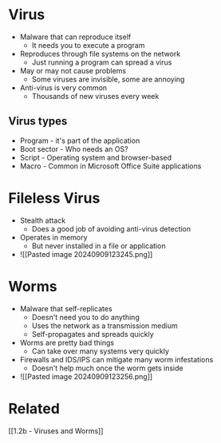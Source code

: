 # Virus
- Malware that can reproduce itself
	- It needs you to execute a program
- Reproduces through file systems on the network
	- Just running a program can spread a virus
- May or may not cause problems
	- Some viruses are invisible, some are annoying
- Anti-virus is very common
	- Thousands of new viruses every week
## Virus types
- Program - it's part of the application
- Boot sector - Who needs an OS?
- Script - Operating system and browser-based
- Macro - Common in Microsoft Office Suite applications
# Fileless Virus
- Stealth attack
	- Does a good job of avoiding anti-virus detection
- Operates in memory
	- But never installed in a file or application
- ![[Pasted image 20240909123245.png]]
# Worms
- Malware that self-replicates
	- Doesn't need you to do anything
	- Uses the network as a transmission medium
	- Self-propagates and spreads quickly
- Worms are pretty bad things
	- Can take over many systems very quickly
- Firewalls and IDS/IPS can mitigate many worm infestations
	- Doesn't help much once the worm gets inside
- ![[Pasted image 20240909123256.png]]
# Related
[[1.2b - Viruses and Worms]]
